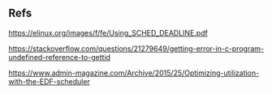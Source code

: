 
## Refs

https://elinux.org/images/f/fe/Using_SCHED_DEADLINE.pdf

https://stackoverflow.com/questions/21279649/getting-error-in-c-program-undefined-reference-to-gettid

https://www.admin-magazine.com/Archive/2015/25/Optimizing-utilization-with-the-EDF-scheduler


